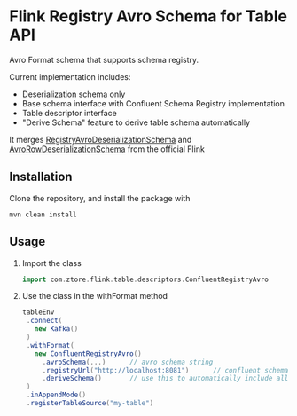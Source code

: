 # Flink Registry Avro Schema for Table API

Avro Format schema that supports schema registry. 

Current implementation includes:

* Deserialization schema only
* Base schema interface with Confluent Schema Registry implementation
* Table descriptor interface
* "Derive Schema" feature to derive table schema automatically

It merges [RegistryAvroDeserializationSchema](https://ci.apache.org/projects/flink/flink-docs-master/api/java/org/apache/flink/formats/avro/RegistryAvroDeserializationSchema.html) and [AvroRowDeserializationSchema](https://ci.apache.org/projects/flink/flink-docs-master/api/java/org/apache/flink/formats/avro/AvroRowDeserializationSchema.html) from the official Flink

## Installation

Clone the repository, and install the package with

```
mvn clean install
``` 

## Usage

1. Import the class

    ```scala
    import com.ztore.flink.table.descriptors.ConfluentRegistryAvro
    ```
   
2. Use the class in the withFormat method

    ```scala
   tableEnv
     .connect(
       new Kafka()
     )
     .withFormat(
       new ConfluentRegistryAvro()
         .avroSchema(...)      // avro schema string
         .registryUrl("http://localhost:8081")      // confluent schema registry url
         .deriveSchema()       // use this to automatically include all columns in resulting table
     )
     .inAppendMode()
     .registerTableSource("my-table")
    ```